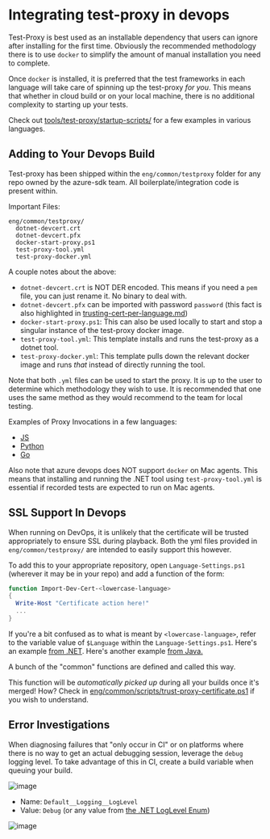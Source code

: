 # Integrating test-proxy in devops

Test-Proxy is best used as an installable dependency that users can ignore after installing for the first time. Obviously the recommended methodology there is to use `docker` to simplify the amount of manual installation you need to complete.

Once `docker` is installed, it is preferred that the test frameworks in each language will take care of spinning up the test-proxy _for you_. This means that whether in cloud build or on your local machine, there is no additional complexity to starting up your tests.

Check out [tools/test-proxy/startup-scripts/](../startup-scripts/) for a few examples in various languages.

## Adding to Your Devops Build

Test-proxy has been shipped within the `eng/common/testproxy` folder for any repo owned by the azure-sdk team. All boilerplate/integration code is present within.

Important Files:

```text
eng/common/testproxy/
  dotnet-devcert.crt
  dotnet-devcert.pfx
  docker-start-proxy.ps1
  test-proxy-tool.yml
  test-proxy-docker.yml
```

A couple notes about the above:

- `dotnet-devcert.crt` is NOT DER encoded. This means if you need a `pem` file, you can just rename it. No binary to deal with.
- `dotnet-devcert.pfx` can be imported with password `password` (this fact is also highlighted in [trusting-cert-per-language.md](trusting-cert-per-language.md))
- `docker-start-proxy.ps1`: This can also be used locally to start and stop a singular instance of the test-proxy docker image.
- `test-proxy-tool.yml`: This template installs and runs the test-proxy as a dotnet tool.
- `test-proxy-docker.yml`: This template pulls down the relevant docker image and runs _that_ instead of directly running the tool.

Note that both `.yml` files can be used to start the proxy. It is up to the user to determine which methodology they wish to use. It is recommended that one uses the same method as they would recommend to the team for local testing.

Examples of Proxy Invocations in a few languages:

- [JS](https://github.com/Azure/azure-sdk-for-js/blob/main/eng/pipelines/templates/steps/test.yml#L30)
- [Python](https://github.com/Azure/azure-sdk-for-python/blob/main/eng/pipelines/templates/steps/build-test.yml#L42)
- [Go](https://github.com/Azure/azure-sdk-for-go/blob/main/eng/pipelines/templates/steps/build-test.yml#L47)

Also note that azure devops does NOT support `docker` on Mac agents. This means that installing and running the .NET tool using `test-proxy-tool.yml` is essential if recorded tests are expected to run on Mac agents.

## SSL Support In Devops

When running on DevOps, it is unlikely that the certificate will be trusted appropriately to ensure SSL during playback. Both the yml files provided in `eng/common/testproxy/` are intended to easily support this however.

To add this to your appropriate repository, open `Language-Settings.ps1` (wherever it may be in your repo) and add a function of the form:

```powershell
function Import-Dev-Cert-<lowercase-language>
{
  Write-Host "Certificate action here!"
  ...
}
```

If you're a bit confused as to what is meant by `<lowercase-language>`, refer to the variable value of `$Language` within the `Language-Settings.ps1`. Here's an example [from .NET](https://github.com/Azure/azure-sdk-for-net/blob/912d936723967bb4943437ab8bf284737b312ce8/eng/scripts/Language-Settings.ps1#L1). Here's another example [from Java.](https://github.com/Azure/azure-sdk-for-java/blob/main/eng/scripts/Language-Settings.ps1#L1)

A bunch of the "common" functions are defined and called this way.

This function will be _automatically picked up_ during all your builds once it's merged! How? Check in [eng/common/scripts/trust-proxy-certificate.ps1](../../../eng/common/scripts/trust-proxy-certificate.ps1) if you wish to understand.

## Error Investigations

When diagnosing failures that "only occur in CI" or on platforms where there is no way to get an actual debugging session, leverage the `debug` logging level. To take advantage of this in CI, create a build variable when queuing your build.

![image](https://user-images.githubusercontent.com/45376673/153307363-521d271c-980e-425b-876a-212fb1e5e7a3.png)

- Name: `Default__Logging__LogLevel`
- Value: `Debug` (or any value from [the .NET LogLevel Enum](https://docs.microsoft.com/en-us/dotnet/api/microsoft.extensions.logging.loglevel?view=dotnet-plat-ext-6.0))

![image](https://user-images.githubusercontent.com/45376673/153307105-28ce55eb-73f6-47d7-b181-eaf189b3bfdc.png)
